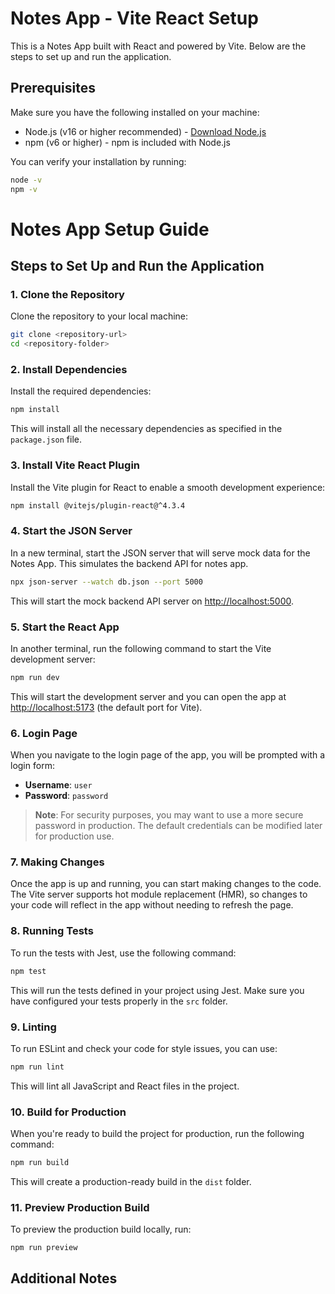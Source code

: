 # Notes App - Vite React Setup

This is a Notes App built with React and powered by Vite. Below are the steps to set up and run the application.

## Prerequisites

Make sure you have the following installed on your machine:
- Node.js (v16 or higher recommended) - [Download Node.js](https://nodejs.org/)
- npm (v6 or higher) - npm is included with Node.js

You can verify your installation by running:

```bash
node -v
npm -v
```

# Notes App Setup Guide

## Steps to Set Up and Run the Application

### 1. Clone the Repository
Clone the repository to your local machine:

```bash
git clone <repository-url>
cd <repository-folder>
```

### 2. Install Dependencies
Install the required dependencies:

```bash
npm install
```
This will install all the necessary dependencies as specified in the `package.json` file.

### 3. Install Vite React Plugin
Install the Vite plugin for React to enable a smooth development experience:

```bash
npm install @vitejs/plugin-react@^4.3.4
```

### 4. Start the JSON Server
In a new terminal, start the JSON server that will serve mock data for the Notes App. This simulates the backend API for notes app.

```bash
npx json-server --watch db.json --port 5000
```
This will start the mock backend API server on [http://localhost:5000](http://localhost:5000).

### 5. Start the React App
In another terminal, run the following command to start the Vite development server:

```bash
npm run dev
```
This will start the development server and you can open the app at [http://localhost:5173](http://localhost:5173) (the default port for Vite).

### 6. Login Page
When you navigate to the login page of the app, you will be prompted with a login form:

- **Username**: `user`
- **Password**: `password`

> **Note**: For security purposes, you may want to use a more secure password in production. The default credentials can be modified later for production use.

### 7. Making Changes
Once the app is up and running, you can start making changes to the code. The Vite server supports hot module replacement (HMR), so changes to your code will reflect in the app without needing to refresh the page.

### 8. Running Tests
To run the tests with Jest, use the following command:

```bash
npm test
```
This will run the tests defined in your project using Jest. Make sure you have configured your tests properly in the `src` folder.

### 9. Linting
To run ESLint and check your code for style issues, you can use:

```bash
npm run lint
```
This will lint all JavaScript and React files in the project.

### 10. Build for Production
When you're ready to build the project for production, run the following command:

```bash
npm run build
```
This will create a production-ready build in the `dist` folder.

### 11. Preview Production Build
To preview the production build locally, run:

```bash
npm run preview
```

## Additional Notes